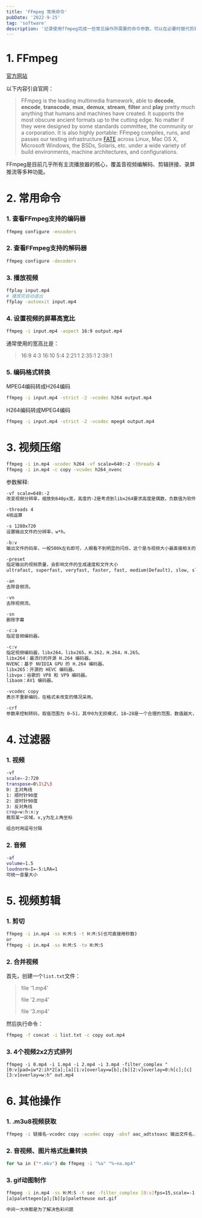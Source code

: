 ```yaml
---
title: 'FFmpeg 常用命令'
pubDate: '2022-9-25'
tag: 'software'
description: '记录使用ffmpeg完成一些常见操作所需要的命令参数，可以在必要时替代剪辑软件'
---
```


# 1. FFmpeg

[官方网站](http://ffmpeg.org/)

以下内容引自官网：

> FFmpeg is the leading multimedia framework, able to **decode**, **encode**, **transcode**, **mux**, **demux**, **stream**, **filter** and **play** pretty much anything that humans and machines have created. It supports the most obscure ancient formats up to the cutting edge. No matter if they were designed by some standards committee, the community or a corporation. It is also highly portable: FFmpeg compiles, runs, and passes our testing infrastructure [FATE](http://fate.ffmpeg.org/) across Linux, Mac OS X, Microsoft Windows, the BSDs, Solaris, etc. under a wide variety of build environments, machine architectures, and configurations.

FFmpeg是目前几乎所有主流播放器的核心，覆盖音视频编解码、剪辑拼接、录屏推流等多种功能。

# 2. 常用命令

### 1. 查看FFmpeg支持的编码器

```bash
ffmpeg configure -encoders
```

### 2. 查看FFmpeg支持的解码器

```bash
ffmpeg configure -decoders
```

### 3. 播放视频

```bash
ffplay input.mp4
# 播放完自动退出
ffplay -autoexit input.mp4
```

### 4. 设置视频的屏幕高宽比

```bash
ffmpeg -i input.mp4 -aspect 16:9 output.mp4
```

通常使用的宽高比是：

> 16:9
> 4:3
> 16:10
> 5:4
> 2:21:1
> 2:35:1
> 2:39:1

### 5. 编码格式转换

MPEG4编码转成H264编码

```bash
ffmpeg -i input.mp4 -strict -2 -vcodec h264 output.mp4
```

H264编码转成MPEG4编码

```bash
ffmpeg -i input.mp4 -strict -2 -vcodec mpeg4 output.mp4
```

# 3. 视频压缩

```bash
ffmpeg -i in.mp4 -vcodec h264 -vf scale=640:-2 -threads 4
ffmpeg -i in.mp4 -c copy -vcodec h264_nvenc
```

参数解释:

```bash
-vf scale=640:-2  
改变视频分辨率，缩放到640px宽，高度的-2是考虑到libx264要求高度是偶数，负数值为软件自动计算

-threads 4
4核运算

-s 1280x720 
设置输出文件的分辨率，w*h。

-b:v 
输出文件的码率，一般500k左右即可，人眼看不到明显的闪烁，这个是与视频大小最直接相关的。

-preset
指定输出的视频质量，会影响文件的生成速度和文件大小
ultrafast, superfast, veryfast, faster, fast, medium(Default), slow, slower, veryslow。

-an
去除音频流。

-vn
去除视频流。

-sn
删除字幕

-c:a
指定音频编码器。

-c:v
指定视频编码器，libx264，libx265，H.262，H.264，H.265。
libx264：最流行的开源 H.264 编码器。
NVENC：基于 NVIDIA GPU 的 H.264 编码器。
libx265：开源的 HEVC 编码器。
libvpx：谷歌的 VP8 和 VP9 编码器。
libaom：AV1 编码器。

-vcodec copy
表示不重新编码，在格式未改变的情况采用。

-crf
参数来控制转码，取值范围为 0~51，其中0为无损模式，18~28是一个合理的范围，数值越大，画质越差。
```

# 4. 过滤器

### 1. 视频

```bash
-vf
scale=-2:720
transpose=0\1\2\3
0: 主对角线
1: 顺时针90度
2: 逆时针90度
3: 反对角线
crop=w:h:x:y
裁剪某一区域，x,y为左上角坐标

组合时用逗号分隔
```

### 2. 音频

```bash
-af
volume=1.5
loudnorm=I=-5:LRA=1
可统一音量大小
```

# 5. 视频剪辑

### 1. 剪切

```bash
ffmpeg -i in.mp4 -ss H:M:S -t H:M:S(也可直接用秒数)
or
ffmpeg -i in.mp4 -ss H:M:S -to H:M:S
```

### 2. 合并视频

首先，创建一个`list.txt`文件：

> file '1.mp4'
>
> file '2.mp4'
>
> file '3.mp4'

然后执行命令：

```bash
ffmpeg -f concat -i list.txt -c copy out.mp4
```



### 3. 4个视频2x2方式排列

```
ffmpeg -i 0.mp4 -i 1.mp4 -i 2.mp4 -i 3.mp4 -filter_complex "[0:v]pad=iw*2:ih*2[a];[a][1:v]overlay=w[b];[b][2:v]overlay=0:h[c];[c][3:v]overlay=w:h" out.mp4
```

# 6. 其他操作

### 1. .m3u8视频获取

```bash
ffmpeg -i 链接名-vcodec copy -acodec copy -absf aac_adtstoasc 输出文件名.mp4
```

### 2. 音视频、图片格式批量转换

```bash
for %a in ("*.mkv") do ffmpeg -i "%a" "%~na.mp4"
```

### 3. gif动图制作

```bash
ffmpeg -i in.mp4 -ss H:M:S -t sec -filter_complex [0:v]fps=15,scale=-1:256,split[a][b];
[a]palettegen[p];[b][p]paletteuse out.gif

中间一大块都是为了解决色彩问题
```

